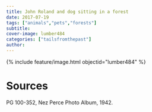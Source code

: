 ```yaml
---
title: John Roland and dog sitting in a forest
date: 2017-07-19
tags: ["animals","pets","forests"]
subtitle: 
cover-image: lumber484
categories: ["tailsfromthepast"]
author: 
---
```


{% include feature/image.html objectid="lumber484" %}

# Sources

PG 100-352, Nez Perce Photo Album, 1942.